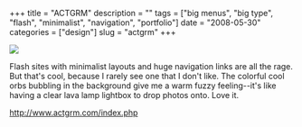 +++
title = "ACTGRM"
description = ""
tags = ["big menus", "big type", "flash", "minimalist", "navigation", "portfolio"]
date = "2008-05-30"
categories = ["design"]
slug = "actgrm"
+++


 

  <div id="screens-thumbs" class="clearfix">
    <div class="txt-center" id="design-submission"><a href="http://www.actgrm.com/index.php"><img id='bluga-thumbnail-1287' class='bluga-thumbnail large' src='//konigi.com/media/bluga/
wt48405b4a87e87_0.jpg'/></a></div>  
  </div>   
<p>Flash sites with minimalist layouts and huge navigation links are all the rage. But that's cool, because I rarely see one that I don't like. The colorful cool orbs bubbling in the background give me a warm fuzzy feeling--it's like having a clear lava lamp lightbox to drop photos onto. Love it.</p>
<p><a href="http://www.actgrm.com/index.php">http://www.actgrm.com/index.php</a></p>




